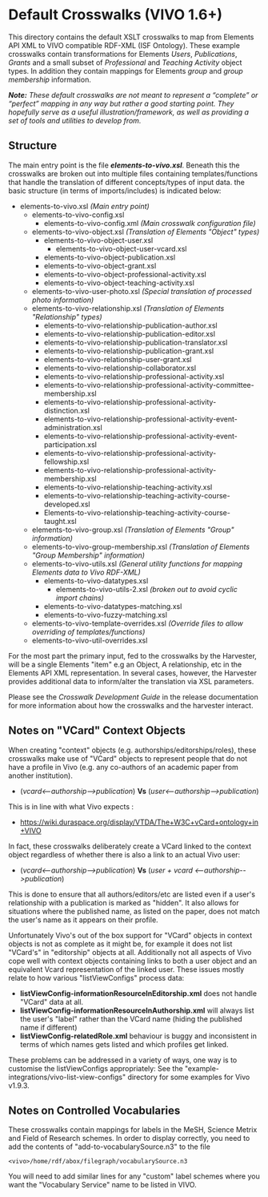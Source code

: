 # Default Crosswalks (VIVO 1.6+)

This directory contains the default XSLT crosswalks to map from Elements API XML
to VIVO compatible RDF-XML (ISF Ontology). These example crosswalks contain
transformations for Elements *Users*, *Publications*, *Grants* and a small
subset of *Professional* and *Teaching Activity* object types. In addition they
contain mappings for Elements *group* and *group membership* information.

***Note:** These default crosswalks are not meant to represent a “complete” or
 “perfect” mapping in any way but rather a good starting point. They hopefully
 serve as a useful illustration/framework, as well as providing a set of tools
 and utilities to develop from.*

## Structure

The main entry point is the file ***elements-to-vivo.xsl***. Beneath this the
crosswalks are broken out into multiple files containing templates/functions
that handle the translation of different concepts/types of input data. the basic
structure (in terms of imports/includes) is indicated below:

  * elements-to-vivo.xsl *(Main entry point)*
    * elements-to-vivo-config.xsl
      * elements-to-vivo-config.xml *(Main crosswalk configuration file)*
    * elements-to-vivo-object.xsl *(Translation of Elements "Object" types)*
      * elements-to-vivo-object-user.xsl
        * elements-to-vivo-object-user-vcard.xsl
      * elements-to-vivo-object-publication.xsl
      * elements-to-vivo-object-grant.xsl
      * elements-to-vivo-object-professional-activity.xsl
      * elements-to-vivo-object-teaching-activity.xsl
    * elements-to-vivo-user-photo.xsl *(Special translation of processed photo information)*
    * elements-to-vivo-relationship.xsl *(Translation of Elements "Relationship" types)*
      * elements-to-vivo-relationship-publication-author.xsl
      * elements-to-vivo-relationship-publication-editor.xsl
      * elements-to-vivo-relationship-publication-translator.xsl
      * elements-to-vivo-relationship-publication-grant.xsl
      * elements-to-vivo-relationship-user-grant.xsl
      * elements-to-vivo-relationship-collaborator.xsl
      * elements-to-vivo-relationship-professional-activity.xsl
      * elements-to-vivo-relationship-professional-activity-committee-membership.xsl
      * elements-to-vivo-relationship-professional-activity-distinction.xsl
      * elements-to-vivo-relationship-professional-activity-event-administration.xsl
      * elements-to-vivo-relationship-professional-activity-event-participation.xsl
      * elements-to-vivo-relationship-professional-activity-fellowship.xsl
      * elements-to-vivo-relationship-professional-activity-membership.xsl
      * elements-to-vivo-relationship-teaching-activity.xsl
      * elements-to-vivo-relationship-teaching-activity-course-developed.xsl
      * Elements-to-vivo-relationship-teaching-activity-course-taught.xsl
    * elements-to-vivo-group.xsl *(Translation of Elements "Group" information)*
    * elements-to-vivo-group-membership.xsl *(Translation of Elements "Group Membership" information)*
    * elements-to-vivo-utils.xsl *(General utility functions for mapping Elements data to Vivo RDF-XML)*
      * elements-to-vivo-datatypes.xsl
        * elements-to-vivo-utils-2.xsl *(broken out to avoid cyclic import chains)*
      * elements-to-vivo-datatypes-matching.xsl
      * elements-to-vivo-fuzzy-matching.xsl
    * elements-to-vivo-template-overrides.xsl *(Override files to allow overriding of templates/functions)*
    * elements-to-vivo-util-overrides.xsl

For the most part the primary input, fed to the crosswalks by the Harvester,
will be a single Elements "item" e.g an Object, A relationship, etc in the
Elements API XML representation. In several cases, however, the Harvester
provides additional data to inform/alter the translation via XSL parameters.

Please see the _Crosswalk Development Guide_ in the release documentation for
 more information about how the crosswalks and the harvester interact.

## Notes on "VCard" Context Objects
When creating "context" objects (e.g. authorships/editorships/roles), these
crosswalks make use of "VCard" objects to represent people that do not have a
profile in Vivo (e.g. any co-authors of an academic paper from another
institution).

* (_vcard<--authorship-->publication_) **Vs** (_user<--authorship-->publication_)

This is in line with what Vivo expects :

  * https://wiki.duraspace.org/display/VTDA/The+W3C+vCard+ontology+in+VIVO

In fact, these crosswalks deliberately create a VCard linked to the context
object regardless of whether there is also a link to an actual Vivo user:

  * (_vcard<--authorship-->publication_) **Vs** (_user + vcard <--authorship-->publication_)

This is done to ensure that all authors/editors/etc are listed even if a user's
relationship with a publication is marked as "hidden". It also allows for
situations where the published name, as listed on the paper, does not match the
user's name as it appears on their profile.

Unfortunately Vivo's out of the box support for "VCard" objects in context
objects is not as complete as it might be, for example it does not list
"VCard's" in "editorship" objects at all. Additionally not all aspects of Vivo
cope well with context objects containing links to both a user object and an equivalent Vcard representation of the linked user.
These issues mostly relate to how various "listViewConfigs" process data:

* **listViewConfig-informationResourceInEditorship.xml** does not handle "VCard"
  data at all.
* **listViewConfig-informationResourceInAuthorship.xml** will always list the
  user's "label" rather than the VCard name (hiding the published name if
  different)
* **listViewConfig-relatedRole.xml** behaviour is buggy and inconsistent in
  terms of which names gets listed and which profiles get linked.

These problems can be addressed in a variety of ways, one way is to customise
the listViewConfigs appropriately: See the
"example-integrations/vivo-list-view-configs" directory for some examples for
Vivo v1.9.3.

## Notes on Controlled Vocabularies
These crosswalks contain mappings for labels in the MeSH, Science Metrix and
Field of Research schemes. In order to display correctly, you need to add the
contents of "add-to-vocabularySource.n3" to the file

    <vivo>/home/rdf/abox/filegraph/vocabularySource.n3

You will need to add similar lines for any "custom" label schemes where you want
the "Vocabulary Service" name to be listed in VIVO.
